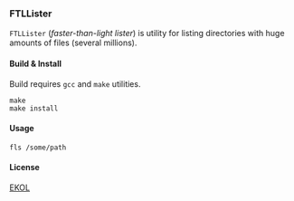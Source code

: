 ### FTLLister

`FTLLister` (_faster-than-light lister_) is utility for listing directories with huge amounts of files (several millions).

#### Build & Install

Build requires `gcc` and `make` utilities.

```
make
make install
```

#### Usage

```
fls /some/path
```

#### License

[EKOL](https://essentialkaos.com/ekol)